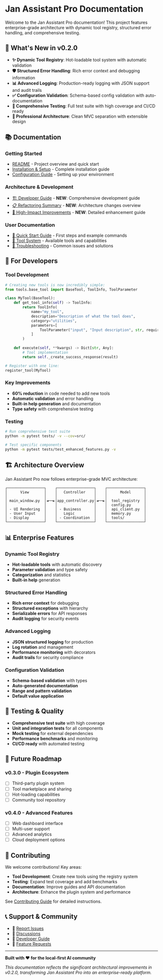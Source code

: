 # Jan Assistant Pro Documentation

Welcome to the Jan Assistant Pro documentation! This project features enterprise-grade architecture with dynamic tool registry, structured error handling, and comprehensive testing.

## 🚀 What's New in v0.2.0

- **✨ Dynamic Tool Registry**: Hot-loadable tool system with automatic validation
- **🛡️ Structured Error Handling**: Rich error context and debugging information  
- **📊 Advanced Logging**: Production-ready logging with JSON support and audit trails
- **✅ Configuration Validation**: Schema-based config validation with auto-documentation
- **🧪 Comprehensive Testing**: Full test suite with high coverage and CI/CD ready
- **🔧 Professional Architecture**: Clean MVC separation with extensible design

## 📚 Documentation

### Getting Started
- [README](../README.md) - Project overview and quick start
- [Installation & Setup](../README.md#installation) - Complete installation guide
- [Configuration Guide](../README.md#configuration) - Setting up your environment

### Architecture & Development
- [🏗️ Developer Guide](DEVELOPER_GUIDE.md) - **NEW**: Comprehensive development guide
- [📋 Refactoring Summary](REFACTORING_SUMMARY.md) - **NEW**: Architecture changes overview
- [🚀 High-Impact Improvements](HIGH_IMPACT_IMPROVEMENTS_SUMMARY.md) - **NEW**: Detailed enhancement guide

### User Documentation
- [🎯 Quick Start Guide](../README.md#quick-start-guide) - First steps and example commands
- [🔧 Tool System](../README.md#features) - Available tools and capabilities
- [🐛 Troubleshooting](../README.md#troubleshooting) - Common issues and solutions

## 🔧 For Developers

### Tool Development
```python
# Creating new tools is now incredibly simple:
from tools.base_tool import BaseTool, ToolInfo, ToolParameter

class MyTool(BaseTool):
    def get_tool_info(self) -> ToolInfo:
        return ToolInfo(
            name="my_tool",
            description="Description of what the tool does",
            category="utilities",
            parameters=[
                ToolParameter("input", "Input description", str, required=True)
            ]
        )
    
    def execute(self, **kwargs) -> Dict[str, Any]:
        # Tool implementation
        return self._create_success_response(result)

# Register with one line:
register_tool(MyTool)
```

### Key Improvements
- **60% reduction** in code needed to add new tools
- **Automatic validation** and error handling
- **Built-in help generation** and documentation
- **Type safety** with comprehensive testing

### Testing
```bash
# Run comprehensive test suite
python -m pytest tests/ -v --cov=src/

# Test specific components
python -m pytest tests/test_enhanced_features.py -v
```

## 🏗️ Architecture Overview

Jan Assistant Pro now follows enterprise-grade MVC architecture:

```
┌─────────────────┐    ┌─────────────────┐    ┌─────────────────┐
│      View       │    │   Controller    │    │      Model      │
│                 │    │                 │    │                 │
│ main_window.py  │◄──►│app_controller.py│◄──►│  tool_registry  │
│                 │    │                 │    │  config.py      │
│ - UI Rendering  │    │ - Business      │    │  api_client.py  │
│ - User Input    │    │   Logic         │    │  memory.py      │
│ - Display       │    │ - Coordination  │    │  tools/         │
└─────────────────┘    └─────────────────┘    └─────────────────┘
```

## 📊 Enterprise Features

### Dynamic Tool Registry
- **Hot-loadable tools** with automatic discovery
- **Parameter validation** and type safety
- **Categorization** and statistics
- **Built-in help** generation

### Structured Error Handling
- **Rich error context** for debugging
- **Structured exceptions** with hierarchy
- **Serializable errors** for API responses
- **Audit logging** for security events

### Advanced Logging
- **JSON structured logging** for production
- **Log rotation** and management
- **Performance monitoring** with decorators
- **Audit trails** for security compliance

### Configuration Validation
- **Schema-based validation** with types
- **Auto-generated documentation**
- **Range and pattern validation**
- **Default value application**

## 🧪 Testing & Quality

- **Comprehensive test suite** with high coverage
- **Unit and integration tests** for all components
- **Mock testing** for external dependencies
- **Performance benchmarks** and monitoring
- **CI/CD ready** with automated testing

## 🚀 Future Roadmap

### v0.3.0 - Plugin Ecosystem
- [ ] Third-party plugin system
- [ ] Tool marketplace and sharing
- [ ] Hot-loading capabilities
- [ ] Community tool repository

### v0.4.0 - Advanced Features  
- [ ] Web dashboard interface
- [ ] Multi-user support
- [ ] Advanced analytics
- [ ] Cloud deployment options

## 🤝 Contributing

We welcome contributions! Key areas:

- **Tool Development**: Create new tools using the registry system
- **Testing**: Expand test coverage and add benchmarks
- **Documentation**: Improve guides and API documentation
- **Architecture**: Enhance the plugin system and performance

See [Contributing Guide](../CONTRIBUTING.md) for detailed instructions.

## 📞 Support & Community

- 🐛 [Report Issues](https://github.com/CreativeNewEra/jan-assistant-pro/issues)
- 💬 [Discussions](https://github.com/CreativeNewEra/jan-assistant-pro/discussions)  
- 📖 [Developer Guide](DEVELOPER_GUIDE.md)
- 🚀 [Feature Requests](https://github.com/CreativeNewEra/jan-assistant-pro/issues)

---

**Built with ❤️ for the local-first AI community**

*This documentation reflects the significant architectural improvements in v0.2.0, transforming Jan Assistant Pro into an enterprise-ready platform.*
